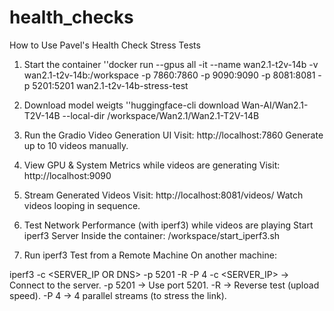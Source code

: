 # health_checks

 How to Use Pavel's Health Check Stress Tests

1. Start the container
''docker run --gpus all -it --name wan2.1-t2v-14b -v wan2.1-t2v-14b:/workspace -p 7860:7860 -p 9090:9090 -p 8081:8081 -p 5201:5201 wan2.1-t2v-14b-stress-test

2. Download model weigts 
''huggingface-cli download Wan-AI/Wan2.1-T2V-14B --local-dir /workspace/Wan2.1/Wan2.1-T2V-14B

3. Run the Gradio Video Generation UI
Visit: http://localhost:7860
Generate up to 10 videos manually.

4. View GPU & System Metrics while videos are generating 
Visit: http://localhost:9090

5. Stream Generated Videos
Visit: http://localhost:8081/videos/
Watch videos looping in sequence.

6. Test Network Performance (with iperf3) while videos are playing 
Start iperf3 Server
Inside the container:
/workspace/start_iperf3.sh

7. Run iperf3 Test from a Remote Machine
On another machine:

iperf3 -c <SERVER_IP OR DNS> -p 5201 -R -P 4
-c <SERVER_IP> → Connect to the server.
-p 5201 → Use port 5201.
-R → Reverse test (upload speed).
-P 4 → 4 parallel streams (to stress the link).
